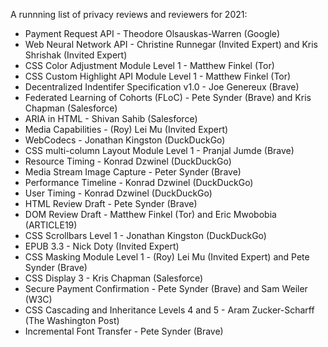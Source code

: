 A runnning list of privacy reviews and reviewers for 2021:

* Payment Request API - Theodore Olsauskas-Warren (Google)
* Web Neural Network API - Christine Runnegar (Invited Expert) and Kris Shrishak (Invited Expert)
* CSS Color Adjustment Module Level 1 - Matthew Finkel (Tor)
* CSS Custom Highlight API Module Level 1 - Matthew Finkel (Tor)
* Decentralized Indentifer Specification v1.0 - Joe Genereux (Brave)
* Federated Learning of Cohorts (FLoC) - Pete Synder (Brave) and Kris Chapman (Salesforce)
* ARIA in HTML - Shivan Sahib (Salesforce)
* Media Capabilities - (Roy) Lei Mu (Invited Expert)
* WebCodecs - Jonathan Kingston (DuckDuckGo)
* CSS multi-column Layout Module Level 1 - Pranjal Jumde (Brave)
* Resource Timing - Konrad Dzwinel (DuckDuckGo)
* Media Stream Image Capture - Peter Synder (Brave)
* Performance Timeline - Konrad Dzwinel (DuckDuckGo)
* User Timing - Konrad Dzwinel (DuckDuckGo)
* HTML Review Draft - Pete Synder (Brave)
* DOM Review Draft - Matthew Finkel (Tor) and Eric Mwobobia (ARTICLE19)
* CSS Scrollbars Level 1 - Jonathan Kingston (DuckDuckGo)
* EPUB 3.3 - Nick Doty (Invited Expert)
* CSS Masking Module Level 1 - (Roy) Lei Mu (Invited Expert) and Pete Synder (Brave)
* CSS Display 3 - Kris Chapman (Salesforce)
* Secure Payment Confirmation - Pete Synder (Brave) and Sam Weiler (W3C)
* CSS Cascading and Inheritance Levels 4 and 5 - Aram Zucker-Scharff (The Washington Post)
* Incremental Font Transfer - Pete Synder (Brave)

